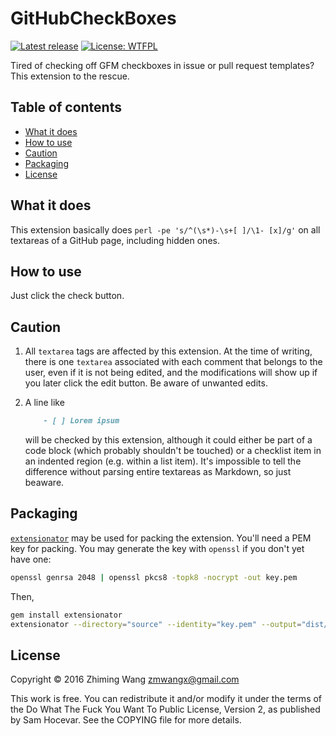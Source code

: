 # GitHubCheckBoxes

[![Latest release](https://img.shields.io/github/release/zmwangx/GitHubCheckBoxes.svg)](https://github.com/zmwangx/GitHubCheckBoxes/releases/latest)
[![License: WTFPL](https://img.shields.io/badge/license-WTFPL-blue.svg)](COPYING)

Tired of checking off GFM checkboxes in issue or pull request templates? This
extension to the rescue.

## Table of contents

<!-- START doctoc generated TOC please keep comment here to allow auto update -->
<!-- DON'T EDIT THIS SECTION, INSTEAD RE-RUN doctoc TO UPDATE -->


- [What it does](#what-it-does)
- [How to use](#how-to-use)
- [Caution](#caution)
- [Packaging](#packaging)
- [License](#license)

<!-- END doctoc generated TOC please keep comment here to allow auto update -->

## What it does

This extension basically does `perl -pe 's/^(\s*)-\s+[ ]/\1- [x]/g'` on all
textareas of a GitHub page, including hidden ones.

## How to use

Just click the check button.

## Caution

1. All `textarea` tags are affected by this extension. At the time of writing,
   there is one `textarea` associated with each comment that belongs to the
   user, even if it is not being edited, and the modifications will show up if
   you later click the edit button. Be aware of unwanted edits.

2. A line like

   ```markdown
       - [ ] Lorem ipsum
   ```

   will be checked by this extension, although it could either be part of a
   code block (which probably shouldn't be touched) or a checklist item in an
   indented region (e.g. within a list item). It's impossible to tell the
   difference without parsing entire textareas as Markdown, so just beaware.

## Packaging

[`extensionator`](https://github.com/Zensight/extensionator) may be used for
packing the extension. You'll need a PEM key for packing. You may generate the
key with `openssl` if you don't yet have one:

```bash
openssl genrsa 2048 | openssl pkcs8 -topk8 -nocrypt -out key.pem
```

Then,

```bash
gem install extensionator
extensionator --directory="source" --identity="key.pem" --output="dist/GitHubCheckBoxes-$(git describe 2>/dev/null).crx"
```

## License

Copyright © 2016 Zhiming Wang <zmwangx@gmail.com>

This work is free. You can redistribute it and/or modify it under the terms of
the Do What The Fuck You Want To Public License, Version 2, as published by Sam
Hocevar. See the COPYING file for more details.
